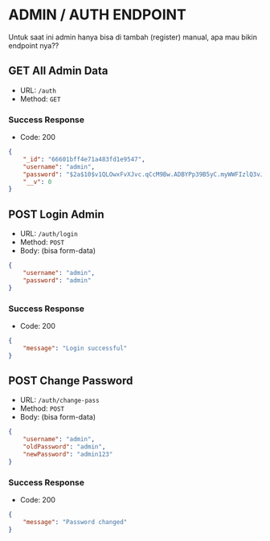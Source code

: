 # ADMIN / AUTH ENDPOINT

Untuk saat ini admin hanya bisa di tambah (register) manual, apa mau bikin endpoint nya??

## GET All Admin Data

-   URL: `/auth`
-   Method: `GET`

### Success Response

-   Code: 200

```json
{
	"_id": "66601bff4e71a483fd1e9547",
	"username": "admin",
	"password": "$2a$10$v1QLOwxFvXJvc.qCcM9Bw.ADBYPp39B5yC.myWWFIzlQ3vJDRMF5C",
	"__v": 0
}
```

## POST Login Admin

-   URL: `/auth/login`
-   Method: `POST`
-   Body: (bisa form-data)

```json
{
	"username": "admin",
	"password": "admin"
}
```

### Success Response

-   Code: 200

```json
{
	"message": "Login successful"
}
```

## POST Change Password

-   URL: `/auth/change-pass`
-   Method: `POST`
-   Body: (bisa form-data)

```json
{
	"username": "admin",
	"oldPassword": "admin",
	"newPassword": "admin123"
}
```

### Success Response

-   Code: 200

```json
{
	"message": "Password changed"
}
```
